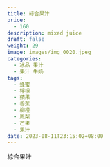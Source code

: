 ```yaml
---
title: 綜合果汁
price:
  - 160
description: mixed juice
draft: false
weight: 29
image: images/img_0020.jpeg
categories:
  - 冰品 果汁
  - 果汁 牛奶
tags:
  - 蜂蜜
  - 檸檬
  - 蘋果
  - 香蕉
  - 柳橙
  - 鳳梨
  - 芒果
  - 果汁
date: 2023-08-11T23:15:02+08:00
---
```


 綜合果汁

